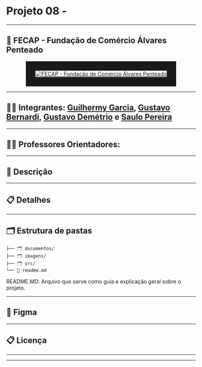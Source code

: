 # Projeto 08 -

---

## 🏫 FECAP - Fundação de Comércio Álvares Penteado

<p align="center">
<a href= "https://www.fecap.br/"><img src="https://encrypted-tbn0.gstatic.com/images?q=tbn:ANd9GcRhZPrRa89Kma0ZZogxm0pi-tCn_TLKeHGVxywp-LXAFGR3B1DPouAJYHgKZGV0XTEf4AE&usqp=CAU" alt="FECAP - Fundação de Comércio Álvares Penteado" border="25.0px"></a>
</p>

---

## 👨‍💻 Integrantes: [Guilhermy Garcia](https://www.linkedin.com/in/guilhermy-lisboa-garcia-385656223/), [Gustavo Bernardi](https://www.linkedin.com/in/gustavo-bernardi-r/), [Gustavo Demétrio](https://www.linkedin.com/in/gustavo-demetrio-145151270/) e [Saulo Pereira](https://www.linkedin.com/in/saulo-pereira-jesus/)

---

## 👨‍🏫 Professores Orientadores:

---

## 📄 Descrição

---

## 📋 Detalhes

---

## 🗂️ Estrutura de pastas

```
├── 🗂️ documentos/
├── 🗂️ imagens/
├── 🗂️ src/
└── 📄 readme.md
```

README.MD: Arquivo que serve como guia e explicação geral sobre o projeto.

---



## 🎨 Figma

---


## 📋 Licença

---


---